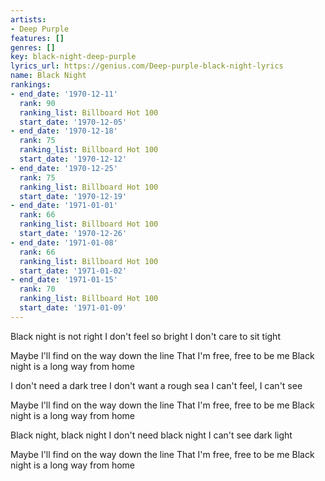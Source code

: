 ```yaml
---
artists:
- Deep Purple
features: []
genres: []
key: black-night-deep-purple
lyrics_url: https://genius.com/Deep-purple-black-night-lyrics
name: Black Night
rankings:
- end_date: '1970-12-11'
  rank: 90
  ranking_list: Billboard Hot 100
  start_date: '1970-12-05'
- end_date: '1970-12-18'
  rank: 75
  ranking_list: Billboard Hot 100
  start_date: '1970-12-12'
- end_date: '1970-12-25'
  rank: 75
  ranking_list: Billboard Hot 100
  start_date: '1970-12-19'
- end_date: '1971-01-01'
  rank: 66
  ranking_list: Billboard Hot 100
  start_date: '1970-12-26'
- end_date: '1971-01-08'
  rank: 66
  ranking_list: Billboard Hot 100
  start_date: '1971-01-02'
- end_date: '1971-01-15'
  rank: 70
  ranking_list: Billboard Hot 100
  start_date: '1971-01-09'
---
```

Black night is not right
I don't feel so bright
I don't care to sit tight


Maybe I'll find on the way down the line
That I'm free, free to be me
Black night is a long way from home


I don't need a dark tree
I don't want a rough sea
I can't feel, I can't see


Maybe I'll find on the way down the line
That I'm free, free to be me
Black night is a long way from home


Black night, black night
I don't need black night
I can't see dark light


Maybe I'll find on the way down the line
That I'm free, free to be me
Black night is a long way from home
